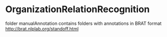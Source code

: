# OrganizationRelationRecognition

folder manualAnnotation contains folders with annotations in BRAT format http://brat.nlplab.org/standoff.html
